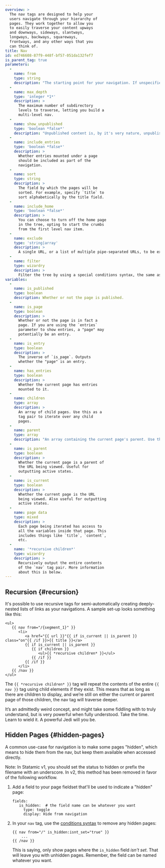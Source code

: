 ```yaml
---
overview: >
  The nav tags are designed to help your
  users navigate through your hierarchy of
  pages. They work together to allow you
  to easily traverse your content upways
  and downways, sideways, slantways,
  longways, backways, squareways,
  frontways, and any other ways that you
  can think of.
title: Nav
id: ed746608-87f9-448f-bf57-051da132fef7
is_parent_tag: true
parameters:
  -
    name: from
    type: string
    description: "The starting point for your navigation. If unspecified, it'll use the current URI."
  -
    name: max_depth
    type: 'integer *1*'
    description: >
      The maximum number of subdirectory
      levels to traverse, letting you build a
      multi-level nav.
  -
    name: show_unpublished
    type: 'boolean *false*'
    description: "Unpublished content is, by it's very nature, unpublished. That is, unless you show it by turning on this parameter."
  -
    name: include_entries
    type: 'boolean *false*'
    description: >
      Whether entries mounted under a page
      should be included as part of the
      navigation.
  -
    name: sort
    type: string
    description: >
      The field by which the pages will be
      sorted. For example, specify `title` to
      sort alphabetically by the title field.
  -
    name: include_home
    type: 'boolean *false*'
    description: >
      You can choose to turn off the home page
      in the tree, opting to start the crumbs
      from the first level nav item.
  -
    name: exclude
    type: 'string|array'
    description: >
      A single URL, or a list of multiple pipe-separated URLs, to be excluded.
  -
    name: filter
    type: wizardry
    description: >
      Filter the tree by using a special conditions syntax, the same as the [Collections tag](/docs/tags/collection). View the [available conditions](/docs/conditions).
variables:
  -
    name: is_published
    type: boolean
    description: Whether or not the page is published.
  -
    name: is_page
    type: boolean
    description: >
      Whether or not the page is in fact a
      page. If you are using the `entries`
      parameter to show entries, a "page" may
      potentially be an entry.
  -
    name: is_entry
    type: boolean
    description: >
      The inverse of `is_page`. Outputs
      whether the "page" is an entry.
  -
    name: has_entries
    type: boolean
    description: >
      Whether the current page has entries
      mounted to it.
  -
    name: children
    type: array
    description: >
      An array of child pages. Use this as a
      tag pair to iterate over any child
      pages.
  -
    name: parent
    type: array
    description: "An array containing the current page's parent. Use this as a tag pair to output variables from the parent's page data."
  -
    name: is_parent
    type: boolean
    description: >
      Whether the current page is a parent of
      the URL being viewed. Useful for
      outputting active states.
  -
    name: is_current
    type: boolean
    description: >
      Whether the current page is the URL
      being viewed. Also useful for outputting
      active states.
  -
    name: page data
    type: mixed
    description: >
      Each page being iterated has access to
      all the variables inside that page. This
      includes things like `title`, `content`,
      etc.
  -
    name: '*recursive children*'
    type: wizardry
    description: >
      Recursively output the entire contents
      of the `nav` tag pair. More information
      about this is below.
---
```

## Recursion {#recursion}

It's possible to use recursive tags for semi-automatically creating deeply-nested lists of links as your navigations. A sample set-up looks something like this:

```
<ul>
   {{ nav from="/{segment_1}" }}
      <li>
         <a href="{{ url }}"{{ if is_current || is_parent }} class="on"{{ /if }}>{{ title }}</a>
         {{ if is_current || is_parent }}
            {{ if children }}
               <ul>{{ *recursive children* }}</ul>
            {{ /if }}
         {{ /if }}
      </li>
   {{ /nav }}
</ul>
```

The `{{ *recursive children* }}` tag will repeat the contents of the entire `{{ nav }}` tag using child elements if they exist. This means that as long as there are children to display, and we’re still on either the current or parent page of those children, the nav tag will traverse deeper.

It’s an admittedly weird concept, and might take some fiddling with to truly understand, but is very powerful when fully understood. Take the time. Learn to wield it. A powerful Jedi will you be.

## Hidden Pages {#hidden-pages}

A common use-case for navigation is to make some pages "hidden", which means to hide them from the nav, but keep them
available when accessed directly.

Note: In Statamic v1, you should set the status to hidden or prefix the filename with an underscore. In v2, this method
has been removed in favor of the following workflow.

1. Add a field to your page fieldset that'll be used to indicate a "hidden" page:

   ``` .language-yaml
   fields:
      is_hidden:  # the field name can be whatever you want
        type: toggle
        display: Hide from navigation
   ```

2. In your `nav` tag, use the [conditions syntax](/docs/conditions) to remove any hidden pages:

   ```
   {{ nav from="/" is_hidden:isnt_set="true" }}
       ...
   {{ /nav }}
   ```

   This is saying, only show pages where the `is_hidden` field _isn't set_. That will leave you with unhidden pages.
   Remember, the field can be named whatever you want.
